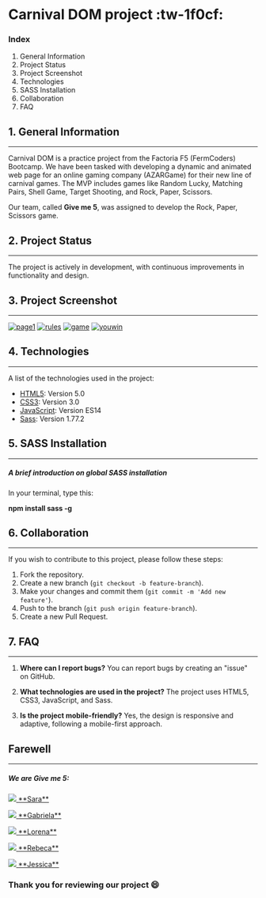 # Carnival DOM project :tw-1f0cf:

### Index
1. General Information
2. Project Status
3. Project Screenshot
4. Technologies
5. SASS Installation
6. Collaboration
7. FAQ

## 1. General Information
***
Carnival DOM is a practice project from the Factoria F5 (FermCoders) Bootcamp.
We have been tasked with developing a dynamic and animated web page for an online gaming company (AZARGame) for their new line of carnival games. The MVP includes games like Random Lucky, Matching Pairs, Shell Game, Target Shooting, and Rock, Paper, Scissors.

Our team, called **Give me 5**, was assigned to develop the Rock, Paper, Scissors game.

## 2. Project Status
***
The project is actively in development, with continuous improvements in functionality and design.

## 3. Project Screenshot
***
[![page1](https://postimage.me/images/2024/05/30/page1.png)](https://postimage.me/image/page1.sBUTa)
[![rules](https://postimage.me/images/2024/05/30/rules.png)](https://postimage.me/image/rules.sB84Y)
[![game](https://postimage.me/images/2024/05/30/game.png)](https://postimage.me/image/game.sBusE)
[![youwin](https://postimage.me/images/2024/05/30/youwin.png)](https://postimage.me/image/youwin.sBhkO)

## 4. Technologies
***
A list of the technologies used in the project:
* [HTML5](https://developer.mozilla.org/en-US/docs/Web/Guide/HTML/HTML5): Version 5.0
* [CSS3](https://developer.mozilla.org/en-US/docs/Web/CSS): Version 3.0
* [JavaScript](https://developer.mozilla.org/en-US/docs/Web/JavaScript): Version ES14
* [Sass](https://sass-lang.com/): Version 1.77.2

## 5. SASS Installation
***
##### A brief introduction on global SASS installation
In your terminal, type this:

**npm install sass -g**

## 6. Collaboration
***
If you wish to contribute to this project, please follow these steps:
1. Fork the repository.
2. Create a new branch 
(`git checkout -b feature-branch`).
3. Make your changes and commit them 
(`git commit -m 'Add new feature'`).
4. Push to the branch 
(`git push origin feature-branch`).
5. Create a new Pull Request.

## 7. FAQ
***

1. **Where can I report bugs?**
   You can report bugs by creating an "issue" on GitHub.

2. **What technologies are used in the project?**
   The project uses HTML5, CSS3, JavaScript, and Sass.

3. **Is the project mobile-friendly?**
Yes, the design is responsive and adaptive, following a mobile-first approach.

## Farewell
***
##### We are Give me 5: 
<p> <a href="https://github.com/Sarii4">
    <img src="https://img.shields.io/badge/GitHub-100000?style=for-the-badge&logo=github&logoColor=white"> **Sara**</a></p>
<p> <a href="https://github.com/GabyRosas">
    <img src="https://img.shields.io/badge/GitHub-100000?style=for-the-badge&logo=github&logoColor=white"> **Gabriela**</a></p>
<p> <a href="https://github.com/loren-2">
    <img src="https://img.shields.io/badge/GitHub-100000?style=for-the-badge&logo=github&logoColor=white"> **Lorena**</a></p>
<p> <a href="https://github.com/rebkg87">
    <img src="https://img.shields.io/badge/GitHub-100000?style=for-the-badge&logo=github&logoColor=white"> **Rebeca**</a></p>
<p> <a href="https://github.com/jess-ar">
    <img src="https://img.shields.io/badge/GitHub-100000?style=for-the-badge&logo=github&logoColor=white"> **Jessica**</a></p>

### Thank you for reviewing our project :smile:
